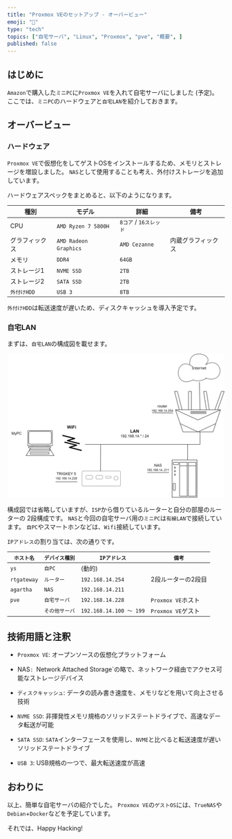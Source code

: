 ```yaml
---
title: "Proxmox VEのセットアップ - オーバービュー"
emoji: "🏨"
type: "tech"
topics: ["自宅サーバ", "Linux", "Proxmox", "pve", "概要", ]
published: false
---
```


## はじめに

`Amazon`で購入した`ミニPC`に`Proxmox VE`を入れて自宅サーバにしました (予定)。
ここでは、`ミニPC`のハードウェアと`自宅LAN`を紹介しておきます。

## オーバービュー

### ハードウェア

`Proxmox VE`で仮想化をしてゲストOSをインストールするため、メモリとストレージを増設しました。
`NAS`として使用することも考え、外付けストレージを追加しています。

ハードウェアスペックをまとめると、以下のようになります。

| 種別 | モデル | 詳細 | 備考 |
| --- | --- | --- | --- |
| CPU | `AMD Ryzen 7 5800H` | `8コア` / `16スレッド` | |
| グラフィックス | `AMD Radeon Graphics` | `AMD Cezanne` | 内蔵グラフィックス |
| メモリ | `DDR4` | `64GB` | |
| ストレージ1 | `NVME SSD` | `2TB` | |
| ストレージ2 | `SATA SSD` | `2TB` | |
| `外付けHDD` | `USB 3` | `8TB` | |

`外付けHDD`は転送速度が遅いため、ディスクキャッシュを導入予定です。

### 自宅LAN

まずは、`自宅LAN`の構成図を載せます。

![自宅LAN構成図](/images/articles/pve-overview/house-lan.svg)

構成図では省略していますが、`ISP`から借りているルーターと自分の部屋のルーターの 2段構成です。
`NAS`と今回の自宅サーバ用の`ミニPC`は`有線LAN`で接続しています。
`自PC`やスマートホンなどは、`Wifi`接続しています。

`IPアドレス`の割り当ては、次の通りです。

| `ホスト名` | `デバイス種別` |  `IPアドレス` | `備考` |
| --- | --- | --- | --- |
| `ys` | `自PC` | (動的) | |
| `rtgateway` | `ルーター` | `192.168.14.254` | 2段ルーターの2段目 |
| `agartha` | `NAS` | `192.168.14.211` | |
| `pve` | `自宅サーバ` | `192.168.14.228` | `Proxmox VE`ホスト |
|  | `その他サーバ` | `192.168.14.100 ～ 199` | `Proxmox VE`ゲスト |

## 技術用語と注釈

- `Proxmox VE`:
  オープンソースの仮想化プラットフォーム

- NAS`:
  `Network Attached Storage`の略で、ネットワーク経由でアクセス可能なストレージデバイス

- `ディスクキャッシュ`:
  データの読み書き速度を、メモリなどを用いて向上させる技術

- `NVME SSD`:
  非揮発性メモリ規格のソリッドステートドライブで、高速なデータ転送が可能

- `SATA SSD`:
  `SATA`インターフェースを使用し、`NVME`と比べると転送速度が遅いソリッドステートドライブ

- `USB 3`:
  USB規格の一つで、最大転送速度が高速

## おわりに

以上、簡単な自宅サーバの紹介でした。
`Proxmox VE`の`ゲストOS`には、`TrueNAS`や`Debian`+`Docker`などを予定しています。

それでは、Happy Hacking!
